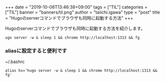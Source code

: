 +++
date = "2019-10-06T13:46:38+09:00"
tags = ["TIL"]
categories = ["TIL"]
banner = "banners/til.png"
author = "taiichi.igawa"
type = "post"
title = "Hugoのserverコマンドでブラウザも同時に起動する方法"
+++

Hugoのserverコマンドでブラウザも同時に起動する方法を紹介します。
<!--more-->

```
ugo server -w & sleep 1 && chrome http://localhost:1313 && fg
```

### aliasに設定すると便利です

~/.bashrc
```
alias hs='hugo server -w & sleep 1 && chrome http://localhost:1313 && fg'
```
